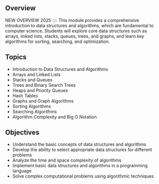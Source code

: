 ## Overview
NEW OVERVIEW 2025 :::: This module provides a comprehensive introduction to data structures and algorithms, which are fundamental to computer science. Students will explore core data structures such as arrays, linked lists, stacks, queues, trees, and graphs, and learn key algorithms for sorting, searching, and optimization.

## Topics
- Introduction to Data Structures and Algorithms
- Arrays and Linked Lists
- Stacks and Queues
- Trees and Binary Search Trees
- Heaps and Priority Queues
- Hash Tables
- Graphs and Graph Algorithms
- Sorting Algorithms
- Searching Algorithms
- Algorithm Complexity and Big O Notation

## Objectives
- Understand the basic concepts of data structures and algorithms
- Develop the ability to select appropriate data structures for different problems
- Analyze the time and space complexity of algorithms
- Implement basic data structures and algorithms in a programming language
- Solve complex computational problems using algorithmic techniques

